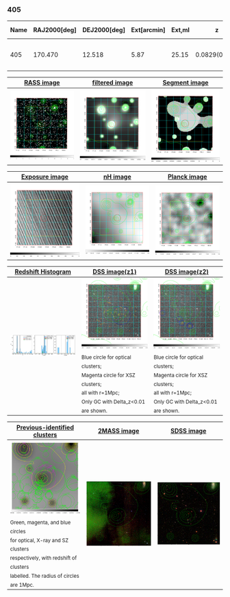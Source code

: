 <div STYLE="page-break-after: always;"></div>

### 405

|Name|RAJ2000[deg]|DEJ2000[deg] |Ext[arcmin]| Ext,ml | z | z_src| C|GC(XSZ,Delta_z<0.01)| GC(OPT,Delta_z<0.01)|GC| R_sig[arcmin] | R500[arcmin] | R500[Mpc]| CRsig[c/s] | CR500[c/s] |L500[1E44 erg/s]|F500[1E-12 erg/s/cm^2]| M500[1E14 Msun]|Tx[keV]|Cnt_sig|Beta|Rc[arcmin]|Comment|Alias|
|---|---|---|---|---|---|------|---|--------|---------|----------|---|---|---|---|---|---|---|---|---|---|---|---|---|---|
|405| 170.470| 12.518| 5.87| 25.15| 0.0829(0.005)| z1, z_xsz| B| F20| -| C, F20, N, W| 45.055| 9.856| 0.922| 0.373(0.082)| 0.330(0.072)| 1.090(0.630)| 6.403(3.703)| 2.41(0.70)| 3.78(0.69)| 191.4| 0.529(-0.022+0.068)| 20.966(-2.719+4.692)| -| t302|

|[RASS image](../image/405/405_img.pdf)|[filtered image](../image/405/405_fil.pdf)|[Segment image](../image/405/405_seg.pdf)|
|-------------------|--------------------|-------------------|
| <img src="../image/405/405_img.png" width="300">  | <img src="../image/405/405_fil.png" width="300">   | <img src="../image/405/405_seg.png" width="300">  |

|[Exposure image](../image/405/405_mex.pdf)| [nH image](../image/405/405_nh.pdf)| [Planck image](../image/405/405_p.pdf)|
|-------------------|--------------------|-------------------|
|<img src="../image/405/405_mex.png" width="300">   | <img src="../image/405/405_nh.png" width="300">    | <img src="../image/405/405_p.png" width="300"> |

|[Redshift Histogram](../image/405/405_zg.pdf) | [DSS image(z1)](../image/405/405_dss_z1.pdf)      |  [DSS image(z2)](../image/405/405_dss_z2.pdf)    |
|-------------------|--------------------|-------------------|
|<img src="../image/405/405_zg.png" width="300"> |<img src="../image/405/405_dss_z1.png" width="300"> <sub><br>Blue circle for optical clusters; <br>Magenta circle for XSZ clusters; <br>all with r=1Mpc; <br>Only GC with Delta_z<0.01 are shown. </sub>| <img src="../image/405/405_dss_z2.png" width="300"><sub><br>Blue circle for optical clusters; <br>Magenta circle for XSZ clusters; <br>all with r=1Mpc; <br>Only GC with Delta_z<0.01 are shown. </sub> |

|[Previous-identified clusters](../image/405/405_gc.pdf) | [2MASS image](../image/405/405_2mass.pdf)      |[SDSS image](../image/405/405_sdss.pdf)   |
|-------------------|-------------------|-------------------|
|<img src=../image/405/405_gc.png width="300"> <br><sub>Green, magenta, and blue circles <br>for optical, X-ray and SZ clusters <br>respectively, with redshift of clusters <br>labelled. The radius of circles <br>are 1Mpc.</sub>|<img src="../image/405/405_2mass.png" width="300">  | <img src="../image/405/405_sdss.png" width="300">  |




